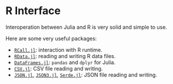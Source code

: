 # R Interface

Interoperation between Julia and R is very solid and simple to use.

Here are some very useful packages:

- [`RCall.jl`](https://github.com/JuliaInterop/RCall.jl): interaction with R runtime.
- [`RData.jl`](https://github.com/JuliaData/RData.jl): reading and writing R data files.
- [`DataFrames.jl`](https://github.com/JuliaData/DataFrames.jl): `pandas` and `dplyr` for Julia.
- [`CSV.jl`](https://github.com/JuliaData/CSV.jl): CSV file reading and writing.
- [`JSON.jl`](https://github.com/JuliaIO/JSON.jl), [`JSON3.jl`](https://github.com/quinnj/JSON3.jl), [`Serde.jl`](https://github.com/bhftbootcamp/Serde.jl): JSON file reading and writing.
